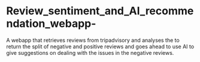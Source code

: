 # Review_sentiment_and_AI_recommendation_webapp-
A webapp that retrieves reviews from tripadvisory and analyses the to return the split of negative and positive reviews and goes ahead to use AI to give suggestions on dealing with the issues in the negative reviews. 
